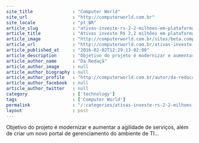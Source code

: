 ```yaml
---
site_title               : "Computer World"
site_url                 : "http://computerworld.com.br"
site_locale              : "pt_BR"
article_slug             : "ativas-investe-rs-2-2-milhoes-em-plataforma-para-gestao-de-cloud-ibm"
article_title            : "Ativas investe R$ 2,2 milhões em plataforma para gestão de cloud IBM"
article_image            : "http://computerworld.com.br/sites/beta.computerworld.com.br/files/news_articles/cloud_nuvem_hibrid.jpg"
article_url              : "http://computerworld.com.br/ativas-investe-r-22-milhoes-em-plataforma-para-gestao-de-cloud-ibm"
article_published_at     : "2016-02-02T12:29:13-02:00"
article_description      : "Objetivo do projeto é modernizar e aumentar a agilidade de serviços, além de criar um novo portal de gerenciamento do ambiente de TI..."
article_author_name      : "Da Redaçã"
article_author_image     : null
article_author_biography : null
article_author_profile   : "http://computerworld.com.br/autor/da-redacao"
article_author_facebook  : null
article_author_twitter   : null
category                 : ['technology']
tags                     : ['Computer World']
permalink                : "/:categories/ativas-investe-rs-2-2-milhoes-em-plataforma-para-gestao-de-cloud-ibm/"
layout                   : post
---
```


Objetivo do projeto é modernizar e aumentar a agilidade de serviços, além de criar um novo portal de gerenciamento do ambiente de TI...
